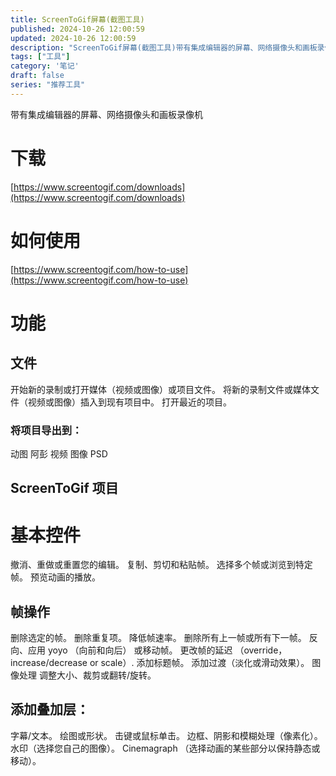 ```yaml
---
title: ScreenToGif屏幕(截图工具)
published: 2024-10-26 12:00:59
updated: 2024-10-26 12:00:59
description: "ScreenToGif屏幕(截图工具)带有集成编辑器的屏幕、网络摄像头和画板录像机"
tags: ["工具"]
category: '笔记'
draft: false
series: "推荐工具"
---
```

带有集成编辑器的屏幕、网络摄像头和画板录像机
# 下载
[https://www.screentogif.com/downloads](https://www.screentogif.com/downloads)
# 如何使用
[https://www.screentogif.com/how-to-use](https://www.screentogif.com/how-to-use)
# 功能
## 文件
开始新的录制或打开媒体（视频或图像）或项目文件。
将新的录制文件或媒体文件（视频或图像）插入到现有项目中。
打开最近的项目。
### 将项目导出到：
动图
阿彭
视频
图像
PSD
## ScreenToGif 项目
# 基本控件
撤消、重做或重置您的编辑。
复制、剪切和粘贴帧。
选择多个帧或浏览到特定帧。
预览动画的播放。
## 帧操作
删除选定的帧。
删除重复项。
降低帧速率。
删除所有上一帧或所有下一帧。
反向、应用 yoyo （向前和向后） 或移动帧。
更改帧的延迟 （override， increase/decrease or scale）.
添加标题帧。
添加过渡（淡化或滑动效果）。
图像处理
调整大小、裁剪或翻转/旋转。
## 添加叠加层：
字幕/文本。
绘图或形状。
击键或鼠标单击。
边框、阴影和模糊处理（像素化）。
水印（选择您自己的图像）。
Cinemagraph （选择动画的某些部分以保持静态或移动）。
